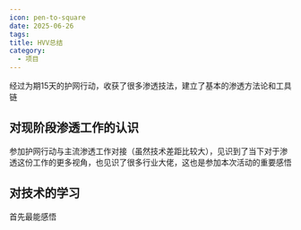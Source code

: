 ```yaml
---
icon: pen-to-square
date: 2025-06-26
tags: 
title: HVV总结
category:
  - 项目
---
```

经过为期15天的护网行动，收获了很多渗透技法，建立了基本的渗透方法论和工具链
## 对现阶段渗透工作的认识
参加护网行动与主流渗透工作对接（虽然技术差距比较大），见识到了当下对于渗透这份工作的更多视角，也见识了很多行业大佬，这也是参加本次活动的重要感悟

## 对技术的学习
首先最能感悟
